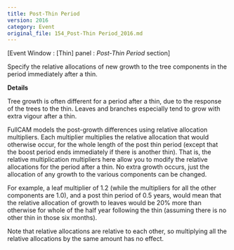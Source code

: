 ```yaml
---
title: Post-Thin Period
version: 2016
category: Event
original_file: 154_Post-Thin Period_2016.md
---
```


[Event Window : [Thin] panel :
*Post-Thin Period* section]

Specify the relative allocations of new growth to the tree components in
the period immediately after a thin.

**Details**

Tree growth is often different for a period after a thin, due to the
response of the trees to the thin. Leaves and branches especially tend
to grow with extra vigour after a thin.

FullCAM models the post-growth differences using relative allocation
multipliers. Each multiplier multiplies the relative allocation that
would otherwise occur, for the whole length of the post thin period
(except that the boost period ends immediately if there is another
thin). That is, the relative multiplication multipliers here allow you
to modify the relative allocations for the period after a thin. No extra
growth occurs, just the allocation of any growth to the various
components can be changed.

For example, a leaf multiplier of 1.2 (while the multipliers for all the
other components are 1.0), and a post thin period of 0.5 years, would
mean that the relative allocation of growth to leaves would be 20% more
than otherwise for whole of the half year following the thin (assuming
there is no other thin in those six months).

Note that relative allocations are relative to each other, so
multiplying all the relative allocations by the same amount has no
effect.